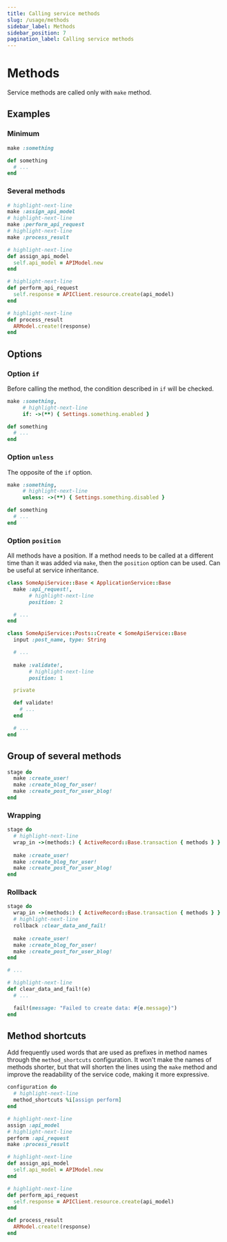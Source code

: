 ```yaml
---
title: Calling service methods
slug: /usage/methods
sidebar_label: Methods
sidebar_position: 7
pagination_label: Calling service methods
---
```


# Methods

Service methods are called only with `make` method.

## Examples

### Minimum

```ruby
make :something

def something
  # ...
end
```

### Several methods

```ruby
# highlight-next-line
make :assign_api_model
# highlight-next-line
make :perform_api_request
# highlight-next-line
make :process_result

# highlight-next-line
def assign_api_model
  self.api_model = APIModel.new
end

# highlight-next-line
def perform_api_request
  self.response = APIClient.resource.create(api_model)
end

# highlight-next-line
def process_result
  ARModel.create!(response)
end
```

## Options

### Option `if`

Before calling the method, the condition described in `if` will be checked.

```ruby
make :something,
     # highlight-next-line
     if: ->(**) { Settings.something.enabled }

def something
  # ...
end
```

### Option `unless`

The opposite of the `if` option.

```ruby
make :something,
     # highlight-next-line
     unless: ->(**) { Settings.something.disabled }

def something
  # ...
end
```

### Option `position`

All methods have a position.
If a method needs to be called at a different time than it was added via `make`, then the `position` option can be used.
Can be useful at service inheritance.

```ruby
class SomeApiService::Base < ApplicationService::Base
  make :api_request!,
       # highlight-next-line
       position: 2

  # ...
end

class SomeApiService::Posts::Create < SomeApiService::Base
  input :post_name, type: String

  # ...
  
  make :validate!,
       # highlight-next-line
       position: 1

  private

  def validate!
    # ...
  end

  # ...
end
```

## Group of several methods

```ruby
stage do
  make :create_user!
  make :create_blog_for_user!
  make :create_post_for_user_blog!
end
```

### Wrapping

```ruby
stage do
  # highlight-next-line
  wrap_in ->(methods:) { ActiveRecord::Base.transaction { methods } }
  
  make :create_user!
  make :create_blog_for_user!
  make :create_post_for_user_blog!
end
```

### Rollback

```ruby
stage do
  wrap_in ->(methods:) { ActiveRecord::Base.transaction { methods } }
  # highlight-next-line
  rollback :clear_data_and_fail!
  
  make :create_user!
  make :create_blog_for_user!
  make :create_post_for_user_blog!
end

# ...

# highlight-next-line
def clear_data_and_fail!(e)
  # ...

  fail!(message: "Failed to create data: #{e.message}")
end
```

## Method shortcuts

Add frequently used words that are used as prefixes in method names through the `method_shortcuts` configuration.
It won't make the names of methods shorter, but that will shorten the lines using the `make` method and improve the readability of the service code, making it more expressive.

```ruby
configuration do
  # highlight-next-line
  method_shortcuts %i[assign perform]
end

# highlight-next-line
assign :api_model
# highlight-next-line
perform :api_request
make :process_result

# highlight-next-line
def assign_api_model
  self.api_model = APIModel.new
end

# highlight-next-line
def perform_api_request
  self.response = APIClient.resource.create(api_model)
end

def process_result
  ARModel.create!(response)
end
```
